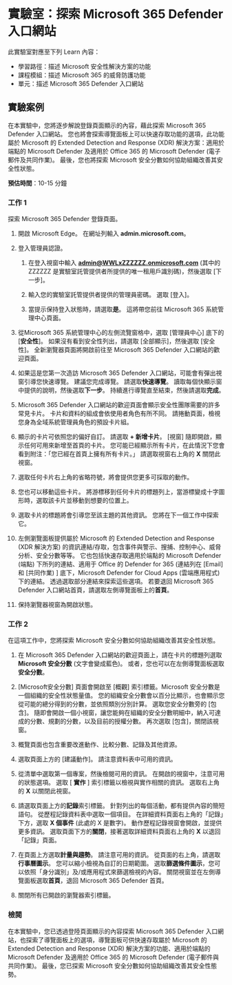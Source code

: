 <!---
---
實驗室：標題：「探索 Microsoft 365 Defender 入口網站」課程模組：「學習路徑：描述 Microsoft 安全性解決方案的功能；課程模組 4：描述 Microsoft 365 的威脅防護功能；單元 7：描述 Microsoft 365 Defender 入口網站」
---
--->

# 實驗室：探索 Microsoft 365 Defender 入口網站

此實驗室對應至下列 Learn 內容：

- 學習路徑：描述 Microsoft 安全性解決方案的功能
- 課程模組：描述 Microsoft 365 的威脅防護功能
- 單元：描述 Microsoft 365 Defender 入口網站

## 實驗案例

在本實驗中，您將逐步解說登錄頁面顯示的內容，藉此探索 Microsoft 365 Defender 入口網站。 您也將會探索導覽面板上可以快速存取功能的選項，此功能屬於 Microsoft 的 Extended Detection and Response (XDR) 解決方案：適用於端點的 Microsoft Defender 及適用於 Office 365 的 Microsoft Defender (電子郵件及共同作業)。  最後，您也將探索 Microsoft 安全分數如何協助組織改善其安全性狀態。

**預估時間**：10-15 分鐘

### 工作 1

探索 Microsoft 365 Defender 登錄頁面。

1. 開啟 Microsoft Edge。 在網址列輸入 **admin.microsoft.com**。

1. 登入管理員認證。
    1. 在登入視窗中輸入 **admin@WWLxZZZZZZ.onmicrosoft.com** (其中的 ZZZZZZ 是實驗室託管提供者所提供的唯一租用戶識別碼)，然後選取 [下一步]。

    1. 輸入您的實驗室託管提供者提供的管理員密碼。 選取 [登入]。
    1. 當提示保持登入狀態時，請選取**是**。 這將帶您前往 Microsoft 365 系統管理中心頁面。

1. 從Microsoft 365 系統管理中心的左側流覽窗格中，選取 [管理員中心] 底下的 [**安全性**]。  如果沒有看到安全性列出，請選取 [全部顯示]，然後選取 [安全性]。  全新瀏覽器頁面將開啟前往至 Microsoft 365 Defender 入口網站的歡迎頁面。  

1. 如果這是您第一次造訪 Microsoft 365 Defender 入口網站，可能會有彈出視窗引導您快速導覽。  建議您完成導覽。  請選取**快速導覽**。  讀取每個快顯示窗中提供的說明，然後選取**下一步**。 持續進行導覽直至結束，然後請選取**完成**。

1. Microsoft 365 Defender 入口網站的歡迎頁面會顯示安全性團隊需要的許多常見卡片。 卡片和資料的組成會依使用者角色有所不同。 請捲動頁面，檢視您身為全域系統管理員角色的預設卡片組。

1. 顯示的卡片可依照您的偏好自訂。  請選取 **+ 新增卡片**。 [視窗] 隨即開啟，顯示任何可用來新增至首頁的卡片。  您可能已經顯示所有卡片，在此情況下您會看到附注：「您已經在首頁上擁有所有卡片。」 請選取視窗右上角的 **X** 關閉此視窗。

1. 選取任何卡片右上角的省略符號，將會提供您更多可採取的動作。  

1. 您也可以移動這些卡片。 將游標移到任何卡片的標題列上，當游標變成十字圖形時，選取該卡片並移動到想要的位置上。

1. 選取卡片的標題將會引導您至該主題的其他資訊。 您將在下一個工作中探索它。

1. 左側瀏覽面板提供屬於 Microsoft 的 Extended Detection and Response (XDR 解決方案) 的資訊連結/存取，包含事件與警示、搜捕、控制中心、威脅分析、安全分數等等。  它也包括快速存取適用於端點的 Microsoft Defender (端點) 下所列的連結、適用于 Office 的 Defender for 365 (連結列在 [Email] 和 [共同作業) ] 底下，Microsoft Defender for Cloud Apps (雲端應用程式) 下的連結。  透過選取部分連結來探索這些選項。   若要退回 Microsoft 365 Defender 入口網站首頁，請選取左側導覽面板上的**首頁**。

1. 保持瀏覽器視窗為開啟狀態。

### 工作 2

在這項工作中，您將探索 Microsoft 安全分數如何協助組織改善其安全性狀態。

1. 在 Microsoft 365 Defender 入口網站的歡迎頁面上，請在卡片的標題列選取 **Microsoft 安全分數** (文字會變成藍色)。  或者，您也可以在左側導覽面板選取**安全分數**。

1. [Microsoft安全分數] 頁面會開啟至 [概觀] 索引標籤。Microsoft 安全分數是一個組織的安全性狀態量值。 您的組織安全分數會以百分比顯示，也會顯示您從可能的總分得到的分數，並依照類別分別計算。 選取您安全分數旁的 [包含]。  隨即會開啟一個小視窗，讓您能夠在組織的安全分數明細中，納入可達成的分數、規劃的分數，以及目前的授權分數。  再次選取 [包含]，關閉該視窗。

1. 概覽頁面也包含重要改進動作、比較分數、記錄及其他資源。

1. 選取頁面上方的 [建議動作]。  請注意資料表中可用的資訊。  

1. 從清單中選取第一個專案，然後檢閱可用的資訊。 在開啟的視窗中，注意可用的狀態選項。 選取 [ **實作** ] 索引標籤以檢視與實作相關的資訊。 選取右上角的 **X** 以關閉此視窗。

1. 請選取頁面上方的**記錄**索引標籤。  針對列出的每個活動，都有提供內容的簡短語句。  從歷程記錄資料表中選取一個項目。  在詳細資料頁面右上角的「記錄」下方，選取 **X 個事件** (此處的 X 是數字)。  動作歷程記錄視窗會開啟，並提供更多資訊。  選取頁面下方的**關閉**，接著選取詳細資料頁面右上角的 **X** 以退回「記錄」頁面。

1. 在頁面上方選取**計量與趨勢**。  請注意可用的資訊。  從頁面的右上角，請選取**行事曆圖示**。  您可以縮小檢視為自訂的日期範圍。  選取**篩選條件圖示**，您可以依照「身分識別」及/或應用程式來篩選檢視的內容。  關閉視窗並在左側導覽面板選取**首頁**，退回 Microsoft 365 Defender 首頁。

1. 關閉所有已開啟的瀏覽器索引標籤。

### 檢閱

在本實驗中，您已透過登陸頁面顯示的內容探索 Microsoft 365 Defender 入口網站，也探索了導覽面板上的選項，導覽面板可供快速存取屬於 Microsoft 的 Extended Detection and Response (XDR) 解決方案的功能、適用於端點的 Microsoft Defender 及適用於 Office 365 的 Microsoft Defender (電子郵件與共同作業)。  最後，您已探索 Microsoft 安全分數如何協助組織改善其安全性態勢。
